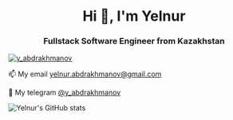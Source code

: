 <h1 align="center">Hi 🎄, I'm Yelnur</h1>
<h3 align="center">Fullstack Software Engineer from Kazakhstan</h3>

<p align="left"> <a href="https://twitter.com/y_abdrakhmanov" target="blank"><img src="https://img.shields.io/twitter/follow/y_abdrakhmanov?logo=twitter&style=for-the-badge" alt="y_abdrakhmanov" /></a> </p>

<p align="left">📫 My email <a href="mailto:elnur.kazakhstan@gmail.com">yelnur.abdrakhmanov@gmail.com</a></p>
<p align="left">💬 My telegram <a href="https://t.me/y_abdrakhmanov">@y_abdrakhmanov</a></p>


![Yelnur's GitHub stats](https://github-readme-stats.vercel.app/api?username=prenl&show_icons=true&theme=radical&include_all_commits=true)

